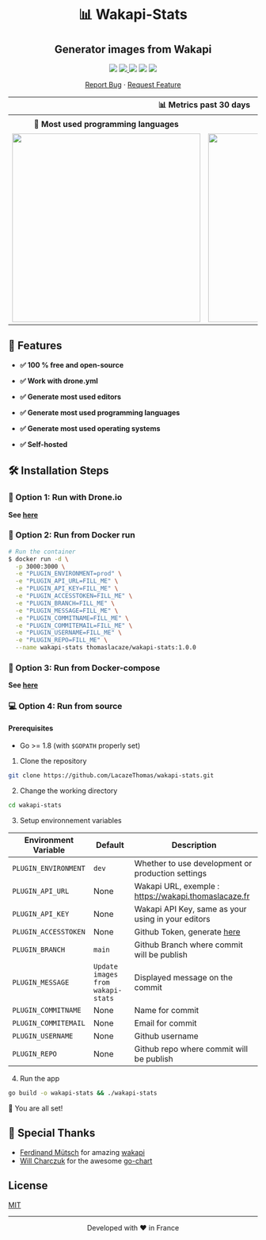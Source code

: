 <h1 align="center">
📊 Wakapi-Stats
</h1>

<h2 align="center">
Generator images from Wakapi
</h2>

<p align="center">

  <img src="https://badges.fw-web.space/github/v/release/lacazethomas/wakapi-stats">

  <a href="https://goreportcard.com/report/github.com/LacazeThomas/wakapi-stats">
    <img src="https://goreportcard.com/badge/github.com/LacazeThomas/wakapi-stats">
  </a>
  
  <img src="https://badges.fw-web.space/github/languages/code-size/lacazethomas/wakapi-stats">

  <img src="https://badges.fw-web.space/github/license/LacazeThomas/wakapi-stats">
  
  <a href="https://drone.thomaslacaze.fr/LacazeThomas/wakapi-stats">
    <img src="https://drone.thomaslacaze.fr/api/badges/LacazeThomas/wakapi-stats/status.svg">
  </a>
</p>

<p align="center">
    <a href="https://github.com/LacazeThomas/wakapi-stats/issues/new/choose">Report Bug</a>
    ·
    <a href="https://github.com/LacazeThomas/wakapi-stats/issues/new/choose">Request Feature</a>
</p>


<table>
  <tr>
    <th colspan="2" align="center">
      📊 Metrics past 30 days
    </th>
  </tr>
  <tr>
    <th>💬 Most used programming languages</th>
    <th>🛠️ Most used editors</th>
  </tr>
  <tr>
    <td align="center">
      <img alt="" width="380" src="https://raw.githubusercontent.com/LacazeThomas/LacazeThoma/main/languages.png">
      <img width="800" height="1" alt="">
    </td>
    <td align="center">
      <img alt="" width="380" src="https://raw.githubusercontent.com/LacazeThomas/LacazeThoma/main/editors.png">
      <img width="800" height="1" alt="">
    </td>
  </tr>
</table>

## 🧐 Features

- **✅ 100 % free and open-source**

- **✅ Work with drone.yml**

- **✅ Generate most used editors**

- **✅ Generate most used programming languages**

- **✅ Generate most used operating systems**

- **✅ Self-hosted**


## 🛠️ Installation Steps

### 🐳 Option 1: Run with Drone.io
**See [here](https://github.com/LacazeThomas/LacazeThomas/blob/main/.drone.yml)** 

### 🐳 Option 2: Run from Docker run 
```bash
# Run the container
$ docker run -d \
  -p 3000:3000 \
  -e "PLUGIN_ENVIRONMENT=prod" \
  -e "PLUGIN_API_URL=FILL_ME" \
  -e "PLUGIN_API_KEY=FILL_ME" \
  -e "PLUGIN_ACCESSTOKEN=FILL_ME" \
  -e "PLUGIN_BRANCH=FILL_ME" \
  -e "PLUGIN_MESSAGE=FILL_ME" \
  -e "PLUGIN_COMMITNAME=FILL_ME" \
  -e "PLUGIN_COMMITEMAIL=FILL_ME" \
  -e "PLUGIN_USERNAME=FILL_ME" \
  -e "PLUGIN_REPO=FILL_ME" \
  --name wakapi-stats thomaslacaze/wakapi-stats:1.0.0
```

### 🐳 Option 3: Run from Docker-compose
**See [here](https://github.com/LacazeThomas/wakapi-stats/blob/main/docker-compose.yml)** 

### 💻 Option 4: Run from source
#### Prerequisites
* Go >= 1.8 (with `$GOPATH` properly set)

1. Clone the repository

```bash
git clone https://github.com/LacazeThomas/wakapi-stats.git
```

2. Change the working directory

```bash
cd wakapi-stats
```

3. Setup environnement variables

| Environment Variable      | Default      | Description                                                         |
|---------------------------|--------------|---------------------------------------------------------------------|
| `PLUGIN_ENVIRONMENT`               | `dev`          | Whether to use development or production settings                  |
| `PLUGIN_API_URL`               | None          | Wakapi URL, exemple : https://wakapi.thomaslacaze.fr                  |
| `PLUGIN_API_KEY`               | None          | Wakapi API Key, same as your using in your editors                  |
| `PLUGIN_ACCESSTOKEN`               | None          | Github Token, generate [here](https://github.com/settings/tokens)                  |
| `PLUGIN_BRANCH`               | `main`          | Github Branch where commit will be publish                  |
| `PLUGIN_MESSAGE`               | `Update images from wakapi-stats`          | Displayed message on the commit                  |
| `PLUGIN_COMMITNAME`               | None          | Name for commit                   |
| `PLUGIN_COMMITEMAIL`               | None          | Email for commit                  |
| `PLUGIN_USERNAME`               | None          | Github username                  |
| `PLUGIN_REPO`               | None          | Github repo where commit will be publish                  |


4. Run the app

```bash
go build -o wakapi-stats && ./wakapi-stats
```

🌟 You are all set!


## 🙇 Special Thanks

- [Ferdinand Mütsch](https://github.com/muety) for amazing [wakapi](https://github.com/muety/wakapi)
- [Will Charczuk](https://github.com/wcharczuk) for the awesome [go-chart](https://github.com/wcharczuk/go-chart)

## License

<a href="https://github.com/LacazeThomas/wakapi-stats/blob/main/LICENSE">MIT</a>

<hr>
<p align="center">
Developed with ❤️ in France 
</p>

